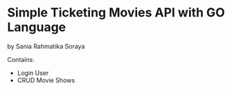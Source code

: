 # Simple Ticketing Movies API with GO Language

by Sania Rahmatika Soraya

Contains:
- Login User
- CRUD Movie Shows
